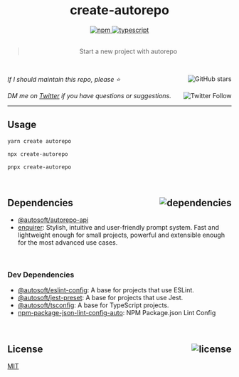 <!-- auto header start -->
<div id="top" align="center">
  <h1>create-autorepo</h1>
  <a href="https://npmjs.com/package/create-autorepo">
    <img alt="npm" src="https://img.shields.io/npm/v/create-autorepo.svg">
  </a>
  <a href="https://github.com/autosoftoss/create-autorepo">
    <img alt="typescript" src="https://img.shields.io/github/languages/top/autosoftoss/create-autorepo.svg">
  </a>
</div>

<br />

<blockquote align="center">Start a new project with autorepo</blockquote>

<br />

_If I should maintain this repo, please ⭐️_
<a href="https://github.com/autosoftoss/create-autorepo">
  <img align="right" alt="GitHub stars" src="https://img.shields.io/github/stars/autosoftoss/create-autorepo?label=%E2%AD%90%EF%B8%8F&style=social">
</a>

_DM me on [Twitter](https://twitter.com/bconnorwhite) if you have questions or suggestions._
<a href="https://twitter.com/bconnorwhite">
  <img align="right" alt="Twitter Follow" src="https://img.shields.io/twitter/url?label=%40bconnorwhite&style=social&url=https%3A%2F%2Ftwitter.com%2Fbconnorwhite">
</a>

---
<!-- auto header end -->

## Usage

```sh
yarn create autorepo
```

```sh
npx create-autorepo
```

```sh
pnpx create-autorepo
```

<!-- auto footer start -->

<br />

<h2 id="dependencies">Dependencies<a href="https://www.npmjs.com/package/create-autorepo?activeTab=dependencies"><img align="right" alt="dependencies" src="https://img.shields.io/librariesio/release/npm/create-autorepo.svg"></a></h2>

- [@autosoft/autorepo-api](https://www.npmjs.com/package/@autosoft/autorepo-api)
- [enquirer](https://www.npmjs.com/package/enquirer): Stylish, intuitive and user-friendly prompt system. Fast and lightweight enough for small projects, powerful and extensible enough for the most advanced use cases.


<br />

<h3>Dev Dependencies</h3>

- [@autosoft/eslint-config](https://www.npmjs.com/package/@autosoft/eslint-config): A base for projects that use ESLint.
- [@autosoft/jest-preset](https://www.npmjs.com/package/@autosoft/jest-preset): A base for projects that use Jest.
- [@autosoft/tsconfig](https://www.npmjs.com/package/@autosoft/tsconfig): A base for TypeScript projects.
- [npm-package-json-lint-config-auto](https://www.npmjs.com/package/npm-package-json-lint-config-auto): NPM Package.json Lint Config


<br />

<h2 id="license">License <a href="https://opensource.org/licenses/MIT"><img align="right" alt="license" src="https://img.shields.io/npm/l/create-autorepo.svg"></a></h2>

[MIT](https://opensource.org/licenses/MIT)
<!-- auto footer end -->
